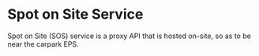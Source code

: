 # Spot on Site Service

Spot on Site (SOS) service is a proxy API that is hosted on-site, so as to be near the carpark EPS.